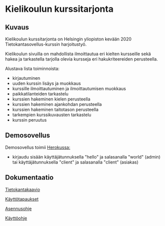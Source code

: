 # Kielikoulun kurssitarjonta

## Kuvaus

Kielikoulun kurssitarjonta on Helsingin yliopiston kevään 2020 Tietokantasovellus-kurssin harjoitustyö.

Kielikoulun sivuilla on mahdollista ilmoittautua eri kielten kursseille sekä hakea ja tarkastella tarjolla olevia kursseja eri hakukriteereiden perusteella.

Alustava lista toiminnoista:

- kirjautuminen
- uuden kurssin lisäys ja muokkaus
- kurssille ilmoittautuminen ja ilmoittautumisen muokkaus
- paikkatilanteiden tarkastelu
- kurssien hakeminen kielen perusteella
- kurssien hakeminen ajankohdan perusteella
- kurssien hakeminen taitotason perusteella
- tarkempien kurssikuvausten tarkastelu
- kurssin peruutus

## Demosovellus

Demosovellus toimii [Herokussa:](https://tsoha-harjoitus.herokuapp.com/)
 - kirjaudu sisään käyttäjätunnuksella "hello" ja salasanalla "world" (admin) tai käyttäjätunnuksella "client" ja salasanalla "client" (asiakas)

## Dokumentaatio

[Tietokantakaavio](tietokantakaavio_paivitetty.png)

[Käyttötapaukset](documentation/usecases.md)

[Asennusohje](documentation/installation.md)

[Käyttöohje](documentation/manual.md)
